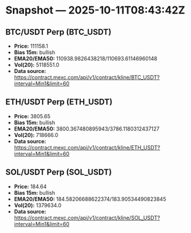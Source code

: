 # Snapshot — 2025-10-11T08:43:42Z

## BTC/USDT Perp (BTC_USDT)
- **Price:** 111158.1
- **Bias 15m:** bullish
- **EMA20/EMA50:** 110938.9826438218/110693.61146960148
- **Vol(20):** 5118551.0
- **Data source:** https://contract.mexc.com/api/v1/contract/kline/BTC_USDT?interval=Min1&limit=60

## ETH/USDT Perp (ETH_USDT)
- **Price:** 3805.65
- **Bias 15m:** bullish
- **EMA20/EMA50:** 3800.367480895943/3786.1180312437127
- **Vol(20):** 718666.0
- **Data source:** https://contract.mexc.com/api/v1/contract/kline/ETH_USDT?interval=Min1&limit=60

## SOL/USDT Perp (SOL_USDT)
- **Price:** 184.64
- **Bias 15m:** bullish
- **EMA20/EMA50:** 184.58206688622374/183.90534490823845
- **Vol(20):** 1379634.0
- **Data source:** https://contract.mexc.com/api/v1/contract/kline/SOL_USDT?interval=Min1&limit=60
